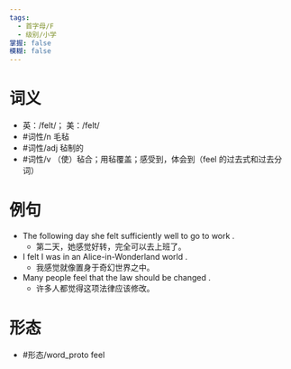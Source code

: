 ```yaml
---
tags:
  - 首字母/F
  - 级别/小学
掌握: false
模糊: false
---
```

# 词义
- 英：/felt/； 美：/felt/
- #词性/n  毛毡
- #词性/adj  毡制的
- #词性/v （使）毡合；用毡覆盖；感受到，体会到（feel 的过去式和过去分词）
# 例句
- The following day she felt sufficiently well to go to work .
	- 第二天，她感觉好转，完全可以去上班了。
- I felt I was in an Alice-in-Wonderland world .
	- 我感觉就像置身于奇幻世界之中。
- Many people feel that the law should be changed .
	- 许多人都觉得这项法律应该修改。
# 形态
- #形态/word_proto feel
